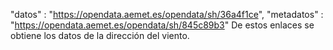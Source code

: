  "datos" : "https://opendata.aemet.es/opendata/sh/36a4f1ce",
  "metadatos" : "https://opendata.aemet.es/opendata/sh/845c89b3"
  De estos enlaces se obtiene los datos de la dirección del viento.

